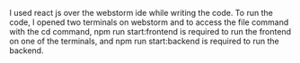 I used react js over the webstorm ide while writing the code.
To run the code, I opened two terminals on webstorm
and to access the file command with the cd command,
npm run start:frontend is required to run the frontend on one of the terminals,
and npm run start:backend is required to run the backend.
